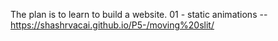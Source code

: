 The plan is to learn to build a website.
01 - static animations   -- https://shashrvacai.github.io/P5-/moving%20slit/
